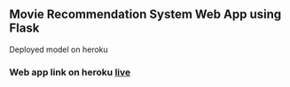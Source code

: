 ## Movie Recommendation System  Web App using Flask
Deployed model on heroku
### Web app link on heroku [live](https://movierecommender1.herokuapp.com/)
